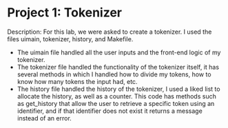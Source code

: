 Project 1: Tokenizer
====================
Description:
For this lab, we were asked to create a tokenizer.
I used the files uimain, tokenizer, history, and Makefile. 
* The uimain file handled all the user inputs and the front-end logic of my tokenizer.
* The tokenizer file handled the functionality of the tokenizer itself, it has several methods in which I handled how to divide my tokens, how to know how many tokens the input had, etc.
* The history file handled the history of the tokenizer, I used a liked list to allocate the history, as well as a counter. This code has methods such as get_history that allow the user to retrieve a specific token using an identifier, and if that identifier does not exist it returns a message instead of an error.
